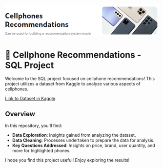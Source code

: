 ![image](https://github.com/TetianaShchudla/CellphonesRecomendations/blob/main/image.png)

# :iphone: Cellphone Recommendations - SQL Project

Welcome to the SQL project focused on cellphone recommendations! This project utilizes a dataset from Kaggle to analyze various aspects of cellphones.

[Link to Dataset in Kaggle](https://www.kaggle.com/datasets/meirnizri/cellphones-recommendations?resource=download).

## Overview
In this repository, you'll find:

- __Data Exploration__: Insights gained from analyzing the dataset.
- __Data Cleaning__: Processes undertaken to prepare the data for analysis.
- __Key Questions Addressed__: Insights on price, brand, user quantity, and more for highlighted phones.

I hope you find this project useful! Enjoy exploring the results!
